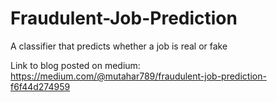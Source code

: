# Fraudulent-Job-Prediction
A classifier that predicts whether a job is real or fake

Link to blog posted on medium: https://medium.com/@mutahar789/fraudulent-job-prediction-f6f44d274959
